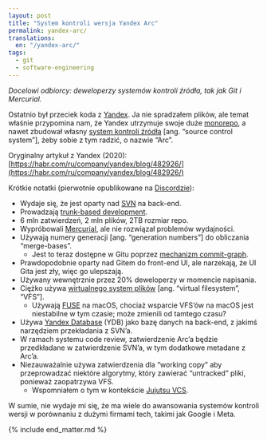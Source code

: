 ```yaml
---
layout: post
title: "System kontroli wersja Yandex Arc"
permalink: yandex-arc/
translations:
  en: "/yandex-arc/"
tags:
  - git
  - software-engineering
---
```


_Docelowi odbiorcy: deweloperzy systemów kontroli źródła, tak jak Git i Mercurial._

Ostatnio był przeciek koda z [Yandex](https://pl.wikipedia.org/wiki/Yandex). Ja nie spradzałem plików, ale temat właśnie przypomina nam, że Yandex utrzymuje swoje duże [monorepo](https://monorepo.tools/), a nawet zbudował własny [system kontroli źródła](https://pl.wikipedia.org/wiki/System_kontroli_wersji) [ang. “source control system”], żeby sobie z tym radzić, o nazwie “Arc”.

Oryginalny artykuł z Yandex (2020): [https://habr.com/ru/company/yandex/blog/482926/](https://habr.com/ru/company/yandex/blog/482926/)

Krótkie notatki (pierwotnie opublikowane na [Discordzie](https://discord.com/channels/1042895022950994071/1042907270473850890/1068630001240514691)):



* Wydaje się, że jest oparty nad [SVN](https://subversion.apache.org/) na back-end.
* Prowadzają [trunk-based development](https://trunkbaseddevelopment.com/).
* 6 mln zatwierdzeń, 2 mln plików, 2TB rozmiar repo.
* Wypróbowali [Mercurial](https://www.mercurial-scm.org/), ale nie rozwiązał problemów wydajności.
* Używają numery generacji [ang. “generation numbers”] do obliczania “merge-bases”.
    * Jest to teraz dostępne w Gitu poprzez [mechanizm commit-graph](https://git-scm.com/docs/commit-graph).
* Prawdopodobnie oparty nad Gitem do front-end UI, ale narzekają, że UI Gita jest zły, więc go ulepszają.
* Używany wewnętrznie przez 20% deweloperzy w momencie napisania.
* Ciężko używa [wirtualnego system plików](https://en.wikipedia.org/wiki/Virtual_file_system) [ang. “virtual filesystem”, “VFS”].
    * Używają [FUSE](https://en.wikipedia.org/wiki/Filesystem_in_Userspace) na macOS, chociaż wsparcie VFS’ów na macOS jest niestabilne w tym czasie; może zmienili od tamtego czasu?
* Używa [Yandex Database](https://cloud.yandex.com/en/services/ydb) (YDB) jako bazę danych na back-end, z jakimś narzędziem przekładania z SVN’a.
* W ramach systemu code review, zatwierdzenie Arc’a będzie przedkładane w zatwierdzenie SVN’a, w tym dodatkowe metadane z Arc’a.
* Niezauważalnie używa zatwierdzenia dla “working copy” aby przeprowadzać niektóre algorytmy, który zawierać “untracked” pliki, ponieważ zaopatrzywa VFS.
    * Wspomniałem o tym w kontekście [Jujutsu VCS](https://github.com/martinvonz/jj).

W sumie, nie wydaje mi się, że ma wiele do awansowania systemów kontroli wersji w porównaniu z dużymi firmami tech, takimi jak Google i Meta.

{% include end_matter.md %}
